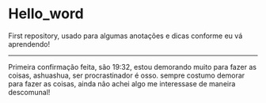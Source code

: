# Hello_word
First repository, usado para algumas anotações e dicas conforme eu vá aprendendo!
__________________________________________________________________________________________
Primeira confirmação feita, são 19:32, estou demorando muito para fazer as coisas, ashuashua, ser procrastinador é osso.
sempre costumo demorar para fazer as coisas, ainda não achei algo me interessase de maneira descomunal!
